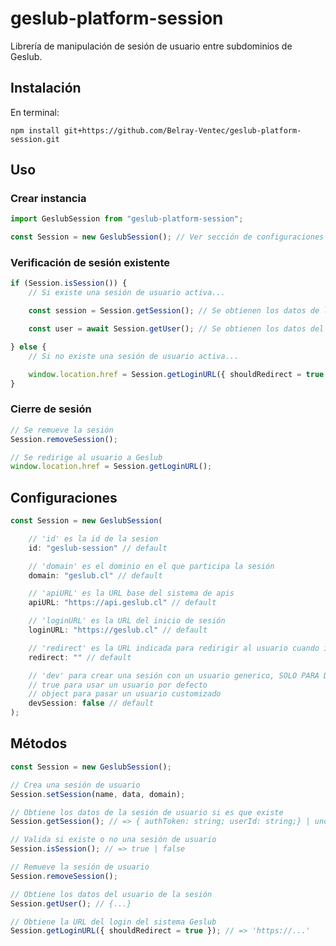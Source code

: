 # geslub-platform-session

Librería de manipulación de sesión de usuario entre subdominios de Geslub.

## Instalación

En terminal:

    npm install git+https://github.com/Belray-Ventec/geslub-platform-session.git

## Uso

### Crear instancia

```js
import GeslubSession from "geslub-platform-session";

const Session = new GeslubSession(); // Ver sección de configuraciones para parametros
```

### Verificación de sesión existente

```js
if (Session.isSession()) {
    // Si existe una sesión de usuario activa...

    const session = Session.getSession(); // Se obtienen los datos de la sesión

    const user = await Session.getUser(); // Se obtienen los datos del usuario con la sesión activa

} else {
    // Si no existe una sesión de usuario activa...

    window.location.href = Session.getLoginURL({ shouldRedirect = true }); // Se redirige al usuario al login de Geslub
}
```

### Cierre de sesión

```js
// Se remueve la sesión
Session.removeSession();

// Se redirige al usuario a Geslub
window.location.href = Session.getLoginURL();
```

## Configuraciones

```js
const Session = new GeslubSession(

    // 'id' es la id de la sesion
    id: "geslub-session" // default

    // 'domain' es el dominio en el que participa la sesión
    domain: "geslub.cl" // default

    // 'apiURL' es la URL base del sistema de apis
    apiURL: "https://api.geslub.cl" // default

    // 'loginURL' es la URL del inicio de sesión
    loginURL: "https://geslub.cl" // default

    // 'redirect' es la URL indicada para redirigir al usuario cuando inicie sesión
    redirect: "" // default

    // 'dev' para crear una sesión con un usuario generico, SOLO PARA DESARROLLO
    // true para usar un usuario por defecto
    // object para pasar un usuario customizado
    devSession: false // default
);
```

## Métodos

```js
const Session = new GeslubSession();

// Crea una sesión de usuario
Session.setSession(name, data, domain);

// Obtiene los datos de la sesión de usuario si es que existe
Session.getSession(); // => { authToken: string; userId: string;} | undefined

// Valida si existe o no una sesión de usuario
Session.isSession(); // => true | false

// Remueve la sesión de usuario
Session.removeSession();

// Obtiene los datos del usuario de la sesión
Session.getUser(); // {...}

// Obtiene la URL del login del sistema Geslub
Session.getLoginURL({ shouldRedirect = true }); // => 'https://...'
```
